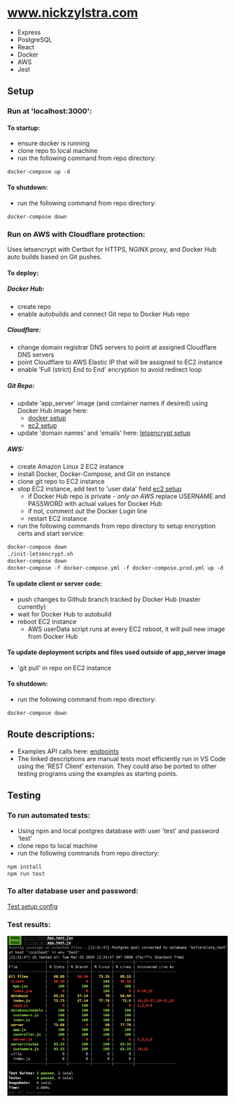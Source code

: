 # www.nickzylstra.com
- Express
- PostgreSQL
- React
- Docker
- AWS
- Jest

## Setup

### Run at 'localhost:3000': 
#### To startup:
- ensure docker is running
- clone repo to local machine
- run the following command from repo directory:

```
docker-compose up -d
```

#### To shutdown:
- run the following command from repo directory:
```
docker-compose down
```

### Run on AWS with Cloudflare protection:
Uses letsencrypt with Certbot for HTTPS, NGINX proxy, and Docker Hub auto builds based on Git pushes.
#### To deploy:
##### Docker Hub:
- create repo
- enable autobuilds and connect Git repo to Docker Hub repo
##### Cloudflare:
- change domain registrar DNS servers to point at assigned Cloudflare DNS servers
- point Cloudflare to AWS Elastic IP that will be assigned to EC2 instance
- enable 'Full (strict) End to End' encryption to avoid redirect loop
##### Git Repo:
- update 'app_server' image (and container names if desired) using Docker Hub image here:
  - [docker setup](./docker-compose.prod.yml)
  - [ec2 setup](./awsUserData.txt)
- update 'domain names' and 'emails' here:
[letsencrypt setup](./init-letsencrypt.sh)

##### AWS:
- create Amazon Linux 2 EC2 instance
- install Docker, Docker-Compose, and Git on instance
- clone git repo to EC2 instance
- stop EC2 instance, add text to 'user data' field
  [ec2 setup](./awsUserData.txt)
  - if Docker Hub repo is private - <em>only on AWS</em> replace USERNAME and PASSWORD with actual values for Docker Hub
  - if not, comment out the Docker Login line
  - restart EC2 instance
- run the following commands from repo directory to setup encryption certs and start service:

```
docker-compose down
./init-letsencrypt.sh
docker-compose down
docker-compose -f docker-compose.yml -f docker-compose.prod.yml up -d
```

#### To update client or server code:
- push changes to Github branch tracked by Docker Hub (master currently)
- wait for Docker Hub to autobuild
- reboot EC2 instance
  - AWS userData script runs at every EC2 reboot, it will pull new image from Docker Hub

#### To update deployment scripts and files used outside of app_server image
- 'git pull' in repo on EC2 instance

#### To shutdown:
- run the following command from repo directory:
```
docker-compose down
```

## Route descriptions:
- Examples API calls here: [endpoints](./test-utils/APItests.http)
- The linked descriptions are manual tests most efficiently run in VS Code using the 'REST Client' extension.  They could also be ported to other testing programs using the examples as starting points.

## Testing

### To run automated tests: 
- Using npm and local postgres database with user 'test' and password 'test'
- clone repo to local machine
- run the following commands from repo directory:
```
npm install
npm run test
```
### To alter database user and password:
[Test setup config](./test-utils/globalTestSetup.js)

### Test results:
![test results](./test-utils/test-coverage.png)
